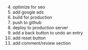 <!-- 1. assign keys to input keys -->
<!-- 2. compare array -->
<!-- 3. put results in results section -->
4. optimize for seo
5. add google ads
6. build for production
7. push to github
8. deploy to production server
9. add a back button to undo an entry
10. add reset button
11. add comment/review section